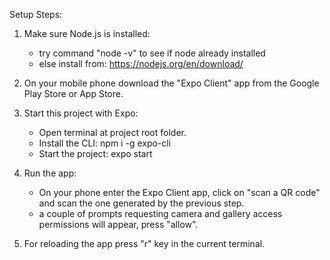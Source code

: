 Setup Steps:

1. Make sure Node.js is installed:  
    - try command "node -v" to see if node already installed
    - else install from: https://nodejs.org/en/download/

2. On your mobile phone download the "Expo Client" app from the Google Play Store or App Store.
   
3. Start this project with Expo:
    - Open terminal at project root folder.
    - Install the CLI: npm i -g expo-cli
    - Start the project: expo start
  
4. Run the app:
    - On your phone enter the Expo Client app, click on "scan a QR code" and scan the one generated by the previous step.
    - a couple of prompts requesting camera and gallery access permissions will appear, press "allow".
  
5. For reloading the app press "r" key in the current terminal.